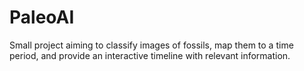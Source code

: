 # PaleoAI
Small project aiming to classify images of fossils, map them to a time period, and provide an interactive timeline with relevant information.
